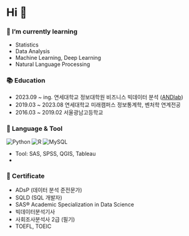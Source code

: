 # Hi 👋

### 🌱 I’m currently learning
- Statistics
- Data Analysis
- Machine Learning, Deep Learning
- Natural Language Processing

### 📚 Education
- 2023.09 ~ ing.  연세대학교 정보대학원 비즈니스 빅데이터 분석 ([ANDlab](https://andlab.yonsei.ac.kr/))
- 2019.03 ~ 2023.08  연세대학교 미래캠퍼스 정보통계학, 벤처학 연계전공
- 2016.03 ~ 2019.02  서울광남고등학교

### 📌 Language & Tool
![Python](https://img.shields.io/badge/python-3670A0?style=for-the-badge&logo=python&logoColor=ffdd54)
![R](https://img.shields.io/badge/r-%23276DC3.svg?style=for-the-badge&logo=r&logoColor=white)
![MySQL](https://img.shields.io/badge/mysql-%2300f.svg?style=for-the-badge&logo=mysql&logoColor=white)
- Tool: SAS, SPSS, QGIS, Tableau
- 
### 🔗 Certificate
- ADsP (데이터 분석 준전문가)
- SQLD (SQL 개발자)
- SAS® Academic Specialization in Data Science
- 빅데이터분석기사
- 사회조사분석사 2급 (필기)
- TOEFL, TOEIC
